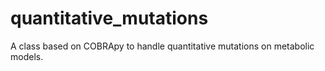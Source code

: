 # quantitative_mutations
 A class based on COBRApy to handle quantitative mutations on metabolic models.
